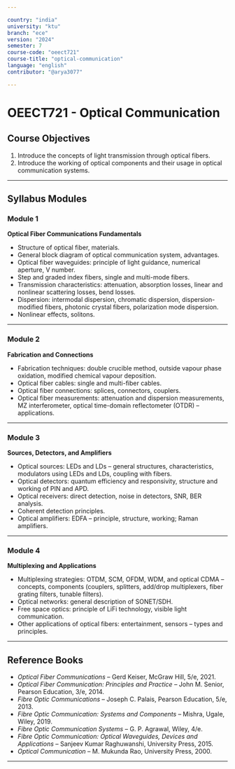 ```yaml
---

country: "india"
university: "ktu"
branch: "ece"
version: "2024"
semester: 7
course-code: "oeect721"
course-title: "optical-communication"
language: "english"
contributor: "@arya3077"

---
```


# OEECT721 - Optical Communication

## Course Objectives

1. Introduce the concepts of light transmission through optical fibers.  
2. Introduce the working of optical components and their usage in optical communication systems.  

---

## Syllabus Modules

### Module 1
**Optical Fiber Communications Fundamentals**  
- Structure of optical fiber, materials.  
- General block diagram of optical communication system, advantages.  
- Optical fiber waveguides: principle of light guidance, numerical aperture, V number.  
- Step and graded index fibers, single and multi-mode fibers.  
- Transmission characteristics: attenuation, absorption losses, linear and nonlinear scattering losses, bend losses.  
- Dispersion: intermodal dispersion, chromatic dispersion, dispersion-modified fibers, photonic crystal fibers, polarization mode dispersion.  
- Nonlinear effects, solitons.  

---

### Module 2
**Fabrication and Connections**  
- Fabrication techniques: double crucible method, outside vapour phase oxidation, modified chemical vapour deposition.  
- Optical fiber cables: single and multi-fiber cables.  
- Optical fiber connections: splices, connectors, couplers.  
- Optical fiber measurements: attenuation and dispersion measurements, MZ interferometer, optical time-domain reflectometer (OTDR) – applications.  

---

### Module 3
**Sources, Detectors, and Amplifiers**  
- Optical sources: LEDs and LDs – general structures, characteristics, modulators using LEDs and LDs, coupling with fibers.  
- Optical detectors: quantum efficiency and responsivity, structure and working of PIN and APD.  
- Optical receivers: direct detection, noise in detectors, SNR, BER analysis.  
- Coherent detection principles.  
- Optical amplifiers: EDFA – principle, structure, working; Raman amplifiers.  

---

### Module 4
**Multiplexing and Applications**  
- Multiplexing strategies: OTDM, SCM, OFDM, WDM, and optical CDMA – concepts, components (couplers, splitters, add/drop multiplexers, fiber grating filters, tunable filters).  
- Optical networks: general description of SONET/SDH.  
- Free space optics: principle of LiFi technology, visible light communication.  
- Other applications of optical fibers: entertainment, sensors – types and principles.  

---

## Reference Books

- *Optical Fiber Communications* – Gerd Keiser, McGraw Hill, 5/e, 2021.  
- *Optical Fiber Communication: Principles and Practice* – John M. Senior, Pearson Education, 3/e, 2014.  
- *Fibre Optic Communications* – Joseph C. Palais, Pearson Education, 5/e, 2013.  
- *Fibre Optic Communication: Systems and Components* – Mishra, Ugale, Wiley, 2019.  
- *Fibre Optic Communication Systems* – G. P. Agrawal, Wiley, 4/e.  
- *Fibre Optic Communication: Optical Waveguides, Devices and Applications* – Sanjeev Kumar Raghuwanshi, University Press, 2015.  
- *Optical Communication* – M. Mukunda Rao, University Press, 2000.  

---
